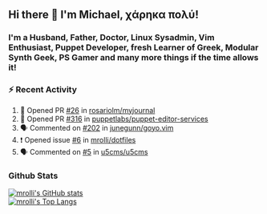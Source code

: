 ## Hi there 👋 I'm Michael, χάρηκα πολύ!

<!--
**mrolli/mrolli** is a ✨ _special_ ✨ repository because its `README.md` (this file) appears on your GitHub profile.

Here are some ideas to get you started:

- 🔭 I’m currently working on ...
- 🌱 I’m currently learning ...
- 👯 I’m looking to collaborate on ...
- 🤔 I’m looking for help with ...
- 💬 Ask me about ...
- 📫 How to reach me: ...
- 😄 Pronouns: ...
- ⚡ Fun fact: ...
-->

### I'm a Husband, Father, Doctor, Linux Sysadmin, Vim Enthusiast, Puppet Developer, fresh Learner of Greek, Modular Synth Geek, PS Gamer and many more things if the time allows it!

### :zap: Recent Activity

<!--START_SECTION:activity-->
1. 💪 Opened PR [#26](https://github.com/rosariolm/myjournal/pull/26) in [rosariolm/myjournal](https://github.com/rosariolm/myjournal)
2. 💪 Opened PR [#316](https://github.com/puppetlabs/puppet-editor-services/pull/316) in [puppetlabs/puppet-editor-services](https://github.com/puppetlabs/puppet-editor-services)
3. 🗣 Commented on [#202](https://github.com/junegunn/goyo.vim/issues/202) in [junegunn/goyo.vim](https://github.com/junegunn/goyo.vim)
4. ❗️ Opened issue [#6](https://github.com/mrolli/dotfiles/issues/6) in [mrolli/dotfiles](https://github.com/mrolli/dotfiles)
5. 🗣 Commented on [#5](https://github.com/u5cms/u5cms/issues/5) in [u5cms/u5cms](https://github.com/u5cms/u5cms)
<!--END_SECTION:activity-->

### Github Stats
[![mrolli's GitHub stats](https://github-readme-stats.vercel.app/api?username=mrolli&count_private=true&show_icons=true&theme=onedark)](https://github.com/anuraghazra/github-readme-stats)  
[![mrolli's Top Langs](https://github-readme-stats.vercel.app/api/top-langs/?username=mrolli&count_private=true&theme=onedark&hide=c%2B%2B,c,html,cmake,makefile&layout=compact)](https://github.com/anuraghazra/github-readme-stats)

